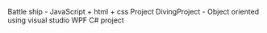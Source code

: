 Battle ship - JavaScript + html + css Project
DivingProject - Object oriented using visual studio WPF C# project 
